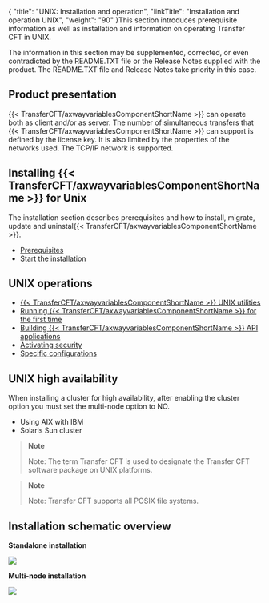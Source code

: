 {
    "title": "UNIX: Installation and operation",
    "linkTitle": "Installation and operation UNIX",
    "weight": "90"
}This section introduces prerequisite information as well as installation and information on operating Transfer CFT in UNIX.

The information in this section
may be supplemented, corrected, or even contradicted by the
README.TXT file or the Release Notes supplied with the product. The README.TXT file and Release Notes take priority in this case.

<span id="Product_presentation"></span>

Product presentation
--------------------

{{< TransferCFT/axwayvariablesComponentShortName  >}} can operate both as client and/or as server. The
number of simultaneous transfers that {{< TransferCFT/axwayvariablesComponentShortName  >}} can support
is defined by the license key. It is also limited by the properties of
the networks used. The TCP/IP network is supported.

Installing {{< TransferCFT/axwayvariablesComponentShortName  >}} for Unix
------------------------------------------------------------------------------

The installation section describes prerequisites and how to install, migrate, update and uninstal{{< TransferCFT/axwayvariablesComponentShortName  >}}.

- [Prerequisites](before_you_start_unix/prereqs_overview)
- [Start the installation](../windows_install_start_here/before_you_start_win/install_transfer_cft_1)

UNIX operations
---------------

- [{{< TransferCFT/axwayvariablesComponentShortName  >}}
    UNIX utilities](run_first_time_ux/use_cft_utilities)
- [Running
    {{< TransferCFT/axwayvariablesComponentShortName  >}} for the first time]()
- [Building
    {{< TransferCFT/axwayvariablesComponentShortName  >}} API applications](run_first_time_ux/api_applications_start_here)
- [Activating
    security](run_first_time_ux/run_first_time_ux/user_rights_and_interface_unix)
- [Specific
    configurations](run_first_time_ux/run_first_time_ux/specific_configurations_intro)

UNIX high availability
----------------------

When installing a cluster for high availability, after enabling the cluster option you must set the multi-node option to NO.

- Using
    AIX with IBM
- Solaris
    Sun cluster

> **Note**
>
> Note: The term
> Transfer CFT is used to designate the Transfer
> CFT software package on UNIX platforms.

> **Note**
>
> Note: Transfer CFT supports all POSIX file systems.

Installation schematic overview
-------------------------------

****Standalone installation****

![](/Images/TransferCFT/install01_(2).png)

****Multi-node installation****

****![](/Images/TransferCFT/install_multi.png)****
